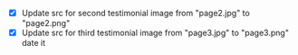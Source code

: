 - [x] Update src for second testimonial image from "page2.jpg" to "page2.png"
- [x] Update src for third testimonial image from "page3.jpg" to "page3.png"
date it
